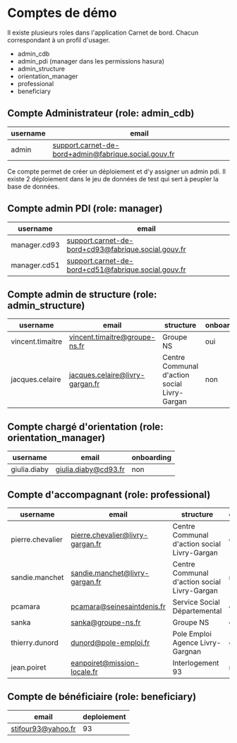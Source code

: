 # Comptes de démo

Il existe plusieurs roles dans l'application Carnet de bord. Chacun correspondant à un profil d'usager.
- admin_cdb
- admin_pdi (manager dans les permissions hasura)
- admin_structure
- orientation_manager
- professional
- beneficiary

## Compte Administrateur (role: admin_cdb)
| username | email |
| --- | --- |
| admin | support.carnet-de-bord+admin@fabrique.social.gouv.fr |

Ce compte permet de créer un déploiement et d'y assigner un admin pdi.
Il existe 2 déploiement dans le jeu de données de test qui sert à peupler la base de données.

## Compte admin PDI (role: manager)
| username | email |
| --- | --- |
| manager.cd93 | support.carnet-de-bord+cd93@fabrique.social.gouv.fr |
| manager.cd51 | support.carnet-de-bord+cd51@fabrique.social.gouv.fr |

## Compte admin de structure (role: admin_structure)
| username | email | structure | onboarding |
| --- | --- | --- | --- |
| vincent.timaitre | vincent.timaitre@groupe-ns.fr | Groupe NS | oui |
| jacques.celaire | jacques.celaire@livry-gargan.fr | Centre Communal d'action social Livry-Gargan | non |


## Compte chargé d'orientation (role: orientation_manager)
| username | email |  onboarding |
| --- | --- | --- |
| giulia.diaby | giulia.diaby@cd93.fr | non |

## Compte d'accompagnant (role: professional)
| username | email |  structure | onboarding |
| --- | --- | --- | --- |
| pierre.chevalier | pierre.chevalier@livry-gargan.fr | Centre Communal d'action social Livry-Gargan| oui |
| sandie.manchet | sandie.manchet@livry-gargan.fr | Centre Communal d'action social Livry-Gargan | non |
| pcamara | pcamara@seinesaintdenis.fr | Service Social Départemental | oui |
| sanka | sanka@groupe-ns.fr | Groupe NS | oui |
| thierry.dunord | dunord@pole-emploi.fr | Pole Emploi Agence Livry-Gargnan | oui |
| jean.poiret | eanpoiret@mission-locale.fr | Interlogement 93 | non |

## Compte de bénéficiaire (role: beneficiary)
| email | deploiement |
| --- | --- |
| stifour93@yahoo.fr | 93 |
